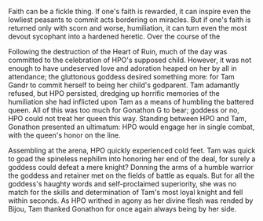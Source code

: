 <!-- title: Even Gods Can Bleed -->

Faith can be a fickle thing. If one's faith is rewarded, it can inspire even the lowliest peasants to commit acts bordering on miracles. But if one's faith is returned only with scorn and worse, humiliation, it can turn even the most devout sycophant into a hardened heretic. Over the course of the 

Following the destruction of the Heart of Ruin, much of the day was committed to the celebration of HPO's supposed child. However, it was not enough to have undeserved love and adoration heaped on her by all in attendance; the gluttonous goddess desired something more: for Tam Gandr to commit herself to being her child's godparent. Tam adamantly refused, but HPO persisted, dredging up horrific memories of the humiliation she had inflicted upon Tam as a means of humbling the battered queen. All of this was too much for Gonathon G to bear; goddess or no, HPO could not treat her queen this way. Standing between HPO and Tam, Gonathon presented an ultimatum: HPO would engage her in single combat, with the queen's honor on the line.

Assembling at the arena, HPO quickly experienced cold feet. Tam was quick to goad the spineless nephilim into honoring her end of the deal, for surely a goddess could defeat a mere knight? Donning the arms of a humble warrior the goddess and retainer met on the fields of battle as equals. But for all the goddess's haughty words and self-proclaimed superiority, she was no match for the skills and determination of Tam's most loyal knight and fell within seconds. As HPO writhed in agony as her divine flesh was rended by Bijou, Tam thanked Gonathon for once again always being by her side. 